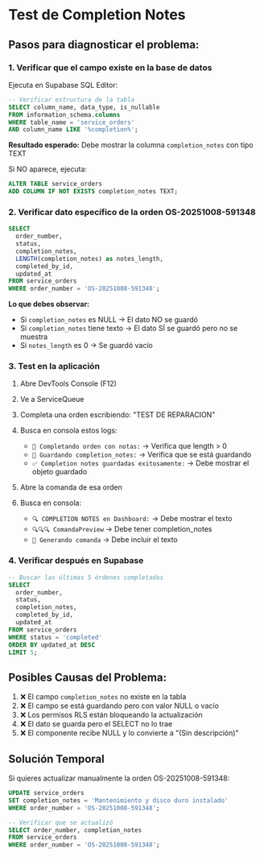 # Test de Completion Notes

## Pasos para diagnosticar el problema:

### 1. Verificar que el campo existe en la base de datos

Ejecuta en Supabase SQL Editor:

```sql
-- Verificar estructura de la tabla
SELECT column_name, data_type, is_nullable 
FROM information_schema.columns 
WHERE table_name = 'service_orders' 
AND column_name LIKE '%completion%';
```

**Resultado esperado:** Debe mostrar la columna `completion_notes` con tipo TEXT

Si NO aparece, ejecuta:
```sql
ALTER TABLE service_orders 
ADD COLUMN IF NOT EXISTS completion_notes TEXT;
```

### 2. Verificar dato específico de la orden OS-20251008-591348

```sql
SELECT 
  order_number, 
  status, 
  completion_notes,
  LENGTH(completion_notes) as notes_length,
  completed_by_id,
  updated_at
FROM service_orders 
WHERE order_number = 'OS-20251008-591348';
```

**Lo que debes observar:**
- Si `completion_notes` es NULL → El dato NO se guardó
- Si `completion_notes` tiene texto → El dato SÍ se guardó pero no se muestra
- Si `notes_length` es 0 → Se guardó vacío

### 3. Test en la aplicación

1. Abre DevTools Console (F12)
2. Ve a ServiceQueue
3. Completa una orden escribiendo: "TEST DE REPARACION"
4. Busca en consola estos logs:
   - `🔧 Completando orden con notas:` → Verifica que length > 0
   - `💾 Guardando completion_notes:` → Verifica que se está guardando
   - `✅ Completion notes guardadas exitosamente:` → Debe mostrar el objeto guardado

5. Abre la comanda de esa orden
6. Busca en consola:
   - `🔍 COMPLETION NOTES en Dashboard:` → Debe mostrar el texto
   - `🔍🔍🔍 ComandaPreview` → Debe tener completion_notes
   - `📄 Generando comanda` → Debe incluir el texto

### 4. Verificar después en Supabase

```sql
-- Buscar las últimas 5 órdenes completadas
SELECT 
  order_number,
  status,
  completion_notes,
  completed_by_id,
  updated_at
FROM service_orders 
WHERE status = 'completed'
ORDER BY updated_at DESC
LIMIT 5;
```

## Posibles Causas del Problema:

1. ❌ El campo `completion_notes` no existe en la tabla
2. ❌ El campo se está guardando pero con valor NULL o vacío
3. ❌ Los permisos RLS están bloqueando la actualización
4. ❌ El dato se guarda pero el SELECT no lo trae
5. ❌ El componente recibe NULL y lo convierte a "(Sin descripción)"

## Solución Temporal

Si quieres actualizar manualmente la orden OS-20251008-591348:

```sql
UPDATE service_orders
SET completion_notes = 'Mantenimiento y disco duro instalado'
WHERE order_number = 'OS-20251008-591348';

-- Verificar que se actualizó
SELECT order_number, completion_notes 
FROM service_orders 
WHERE order_number = 'OS-20251008-591348';
```
